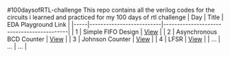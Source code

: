 #100daysofRTL-challenge
This repo contains all the verilog codes for the circuits i learned and practiced for my 100 days of rtl challenge
| Day | Title                    | EDA Playground Link                       |
|-----|--------------------------|-------------------------------------------|
| 1   | Simple FIFO Design              | [View](https://edaplayground.com/x/i2mG)  |
| 2   | Asynchronous BCD Counter              | [View](https://edaplayground.com/x/Uwih)  |
| 3   | Johnson Counter          | [View](https://edaplayground.com/x/abc3)  |
| 4   | LFSR                     | [View](https://edaplayground.com/x/abc4)  |
| ... | ...                      | ...                                       |
